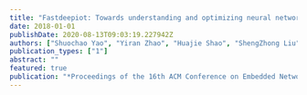 ```yaml
---
title: "Fastdeepiot: Towards understanding and optimizing neural network execution time on mobile and embedded devices"
date: 2018-01-01
publishDate: 2020-08-13T09:03:19.227942Z
authors: ["Shuochao Yao", "Yiran Zhao", "Huajie Shao", "ShengZhong Liu", "Dongxin Liu", "Lu Su", "Tarek Abdelzaher"]
publication_types: ["1"]
abstract: ""
featured: true
publication: "*Proceedings of the 16th ACM Conference on Embedded Networked Sensor Systems*"
---
```


